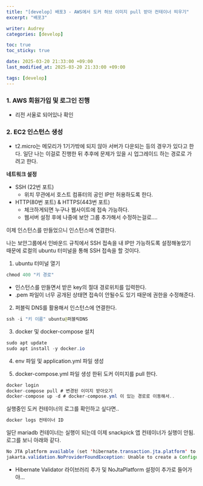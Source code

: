 ```yaml
---
title: "[develop] 배포3 - AWS에서 도커 허브 이미지 pull 받아 컨테이너 띄우기"
excerpt: "배포3"

writer: Audrey
categories: [develop]

toc: true
toc_sticky: true

date: 2025-03-20 21:33:00 +09:00
last_modified_at: 2025-03-20 21:33:00 +09:00

tags: [develop]
---
```




### 1. AWS 회원가입 및 로그인 진행

- 리전 서울로 되어있나 확인

### 2. EC2 인스턴스 생성

- t2.micro는 메모리가 1기가밖에 되지 않아 서버가 다운되는 등의 경우가 있다고 한다. 일단 나는 이걸로 진행한 뒤 추후에 문제가 있을 시 업그레이드 하는 경로로 가려고 한다.

**네트워크 설정**

- SSH (22번 포트)
    - 위치 무관에서 호스트 컴퓨터의 공인 IP만 허용하도록 한다.
- HTTP(80번 포트) & HTTPS(443번 포트)
    - 체크하게되면 누구나 웹사이트에 접속 가능하다.
    - 웹서버 설정 후에 나중에 보안 그룹 추가해서 수정하는걸로….

이제 인스턴스를 만들었으니 인스턴스에 연결한다.

나는 보안그룹에서 인바운드 규칙에서 SSH 접속을 내 IP만 가능하도록 설정해놓았기 때문에 로컬의 ubuntu 터미널을 통해 SSH 접속을 할 것이다.

1. ubuntu 터미널 열기

```java
chmod 400 "키 경로"
```

- 인스턴스를 만들면서 받은 key의 절대 경로위치를 입력한다.
- .pem 파일이 너무 공개된 상태면 접속이 안될수도 있기 때문에 권한을 수정해준다.

2. 퍼블릭 DNS를 활용해서 인스턴스에 연결한다.  

```java
ssh -i "키 이름" ubuntu@퍼블릭DNS
```  


3. docker 및 docker-compose 설치

```java
sudo apt update
sudo apt install -y docker.io
```

4. env 파일 및 application.yml 파일 생성

5. docker-compose.yml 파일 생성 한뒤 도커 이미지를 pull 한다.

```java
docker login
docker-compose pull # 변경된 이미지 받아오기
docker-compose up -d # docker-compose.yml 이 있는 경로로 이동해서..
```

실행중인 도커 컨테이너의 로그를 확인하고 싶다면..

```java
docker logs 컨테이너 ID
```


일단 mariadb 컨테이너는 실행이 되는데 이제 snackpick 앱 컨테이너가 실행이 안됨. 로그를 보니 아래와 같다.

```java
No JTA platform available (set 'hibernate.transaction.jta.platform' to enable JTA platform integration)
jakarta.validation.NoProviderFoundException: Unable to create a Configuration, because no Jakarta Bean Validation provider could be found. Add a provider like Hibernate Validator (RI) to your classpath.

```

- Hibernate Validator 라이브러리 추가 및 NoJtaPlatform 설정이 추가로 들어가야…

